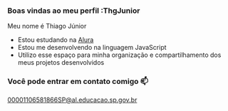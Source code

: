 ### Boas vindas ao meu perfil :ThgJunior

Meu nome é Thiago Júnior 

- Estou estudando na [Alura](https//www.alura.vom.br)
- Estou me desenvolvendo na linguagem JavaScript
- Utilizo esse espaço para minha organização e compartilhamento dos meus projetos desenvolvidos

### Você pode entrar em contato comigo 📫

00001106581866SP@al.educacao.sp.gov.br

